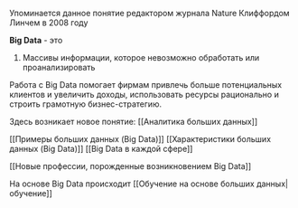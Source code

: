 Упоминается данное понятие редактором журнала Nature Клиффордом Линчем в 2008 году

**Big Data** - это
1. Массивы информации, которое невозможно обработать или проанализировать


Работа с Big Data помогает фирмам привлечь больше потенциальных клиентов и увеличить доходы, использовать ресурсы рационально и строить грамотную бизнес-стратегию.

Здесь возникает новое понятие: [[Аналитика больших данных]]

[[Примеры больших данных (Big Data)]]
[[Характеристики больших данных (Big Data)]]
[[Big Data в каждой сфере]]

[[Новые профессии, порожденные возникновением Big Data]]

На основе Big Data происходит [[Обучение на основе больших данных|обучение]]
